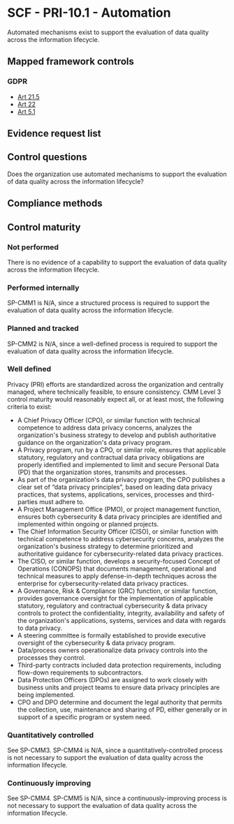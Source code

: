 # SCF - PRI-10.1 - Automation
Automated mechanisms exist to support the evaluation of data quality across the information lifecycle.
## Mapped framework controls
### GDPR
- [Art 21.5](../gdpr/art21.md#Article-215)
- [Art 22](../gdpr/art22.md)
- [Art 5.1](../gdpr/art5.md#Article-51)

## Evidence request list


## Control questions
Does the organization use automated mechanisms to support the evaluation of data quality across the information lifecycle?

## Compliance methods


## Control maturity
### Not performed
There is no evidence of a capability to support the evaluation of data quality across the information lifecycle.

### Performed internally
SP-CMM1 is N/A, since a structured process is required to support the evaluation of data quality across the information lifecycle.

### Planned and tracked
SP-CMM2 is N/A, since a well-defined process is required to support the evaluation of data quality across the information lifecycle.

### Well defined
Privacy (PRI) efforts are standardized across the organization and centrally managed, where technically feasible, to ensure consistency. CMM Level 3 control maturity would reasonably expect all, or at least most, the following criteria to exist:
- A Chief Privacy Officer (CPO), or similar function with technical competence to address data privacy concerns, analyzes the organization's business strategy to develop and publish authoritative guidance on the organization's data privacy program.
- A Privacy program, run by a CPO, or similar role, ensures that applicable statutory, regulatory and contractual data privacy obligations are properly identified and implemented to limit and secure Personal Data (PD) that the organization stores, transmits and processes.
- As part of the organization's data privacy program, the CPO publishes a clear set of “data privacy principles”, based on leading data privacy practices, that systems, applications, services, processes and third-parties must adhere to.
- A Project Management Office (PMO), or project management function, ensures both cybersecurity & data privacy principles are identified and implemented within ongoing or planned projects.
- The Chief Information Security Officer (CISO), or similar function with technical competence to address cybersecurity concerns, analyzes the organization's business strategy to determine prioritized and authoritative guidance for cybersecurity-related data privacy practices.
- The CISO, or similar function, develops a security-focused Concept of Operations (CONOPS) that documents management, operational and technical measures to apply defense-in-depth techniques across the enterprise for cybersecurity-related data privacy practices.
- A Governance, Risk & Compliance (GRC) function, or similar function, provides governance oversight for the implementation of applicable statutory, regulatory and contractual cybersecurity & data privacy controls to protect the confidentiality, integrity, availability and safety of the organization's applications, systems, services and data with regards to data privacy.
- A steering committee is formally established to provide executive oversight of the cybersecurity & data privacy program.
- Data/process owners operationalize data privacy controls into the processes they control.
- Third-party contracts included data protection requirements, including flow-down requirements to subcontractors.
- Data Protection Officers (DPOs) are assigned to work closely with business units and project teams to ensure data privacy principles are being implemented.
- CPO and DPO determine and document the legal authority that permits the collection, use, maintenance and sharing of PD, either generally or in support of a specific program or system need.

### Quantitatively controlled
See SP-CMM3. SP-CMM4 is N/A, since a quantitatively-controlled process is not necessary to support the evaluation of data quality across the information lifecycle.

### Continuously improving
See SP-CMM4. SP-CMM5 is N/A, since a continuously-improving process is not necessary to support the evaluation of data quality across the information lifecycle.

